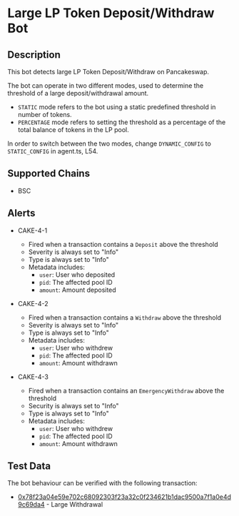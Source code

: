# Large LP Token Deposit/Withdraw Bot

## Description

This bot detects large LP Token Deposit/Withdraw on Pancakeswap.

The bot can operate in two different modes, used to determine the threshold of a large deposit/withdrawal amount.

- `STATIC` mode refers to the bot using a static predefined threshold in number of tokens.
- `PERCENTAGE` mode refers to setting the threshold as a percentage of the total balance of tokens in the LP pool.

In order to switch between the two modes, change `DYNAMIC_CONFIG` to `STATIC_CONFIG` in agent.ts, L54.

## Supported Chains

- BSC

## Alerts

- CAKE-4-1

  - Fired when a transaction contains a `Deposit` above the threshold
  - Severity is always set to "Info"
  - Type is always set to "Info"
  - Metadata includes:
    - `user`: User who deposited
    - `pid`: The affected pool ID
    - `amount`: Amount deposited

- CAKE-4-2

  - Fired when a transaction contains a `Withdraw` above the threshold
  - Severity is always set to "Info"
  - Type is always set to "Info"
  - Metadata includes:
    - `user`: User who withdrew
    - `pid`: The affected pool ID
    - `amount`: Amount withdrawn

- CAKE-4-3
  - Fired when a transaction contains an `EmergencyWithdraw` above the threshold
  - Security is always set to "Info"
  - Type is always set to "Info"
  - Metadata includes:
    - `user`: User who withdrew
    - `pid`: The affected pool ID
    - `amount`: Amount withdrawn

## Test Data

The bot behaviour can be verified with the following transaction:

- [0x78f23a04e59e702c68092303f23a32c0f234621b1dac9500a7f1a0e4d9c69da4](https://bscscan.com/tx/0x78f23a04e59e702c68092303f23a32c0f234621b1dac9500a7f1a0e4d9c69da4) - Large Withdrawal
